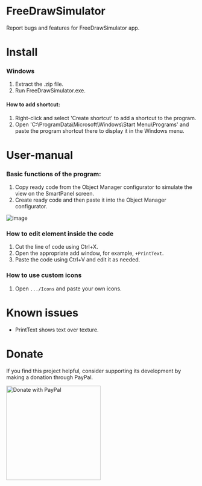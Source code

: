 # FreeDrawSimulator
Report bugs and features for FreeDrawSimulator app.

# Install
### Windows
1. Extract the .zip file.
2. Run FreeDrawSimulator.exe.

#### How to add shortcut:
1. Right-click and select 'Create shortcut' to add a shortcut to the program.
2. Open 'C:\ProgramData\Microsoft\Windows\Start Menu\Programs' and paste the program shortcut there to display it in the Windows menu.

# User-manual
### Basic functions of the program:
1. Copy ready code from the Object Manager configurator to simulate the view on the SmartPanel screen.
2. Create ready code and then paste it into the Object Manager configurator.

 ![image](https://github.com/jnalepka/FreeDrawSimulator/assets/70645322/7032acfb-6087-4d7e-b7b1-5b43309dc7ee)

### How to edit element inside the code
1. Cut the line of code using Ctrl+X.
2. Open the appropriate add window, for example, `+PrintText`.
3. Paste the code using Ctrl+V and edit it as needed.

### How to use custom icons
1. Open `.../Icons` and paste your own icons.

# Known issues
- PrintText shows text over texture.

# Donate
If you find this project helpful, consider supporting its development by making a donation through PayPal.

<a href="https://paypal.me/plejader">
  <img src="https://github.com/andreostrovsky/donate-with-paypal/blob/master/PNG/blue.png" alt="Donate with PayPal" width="250">
</a>




